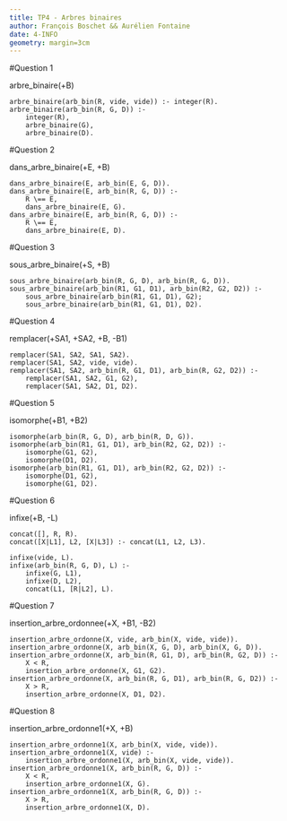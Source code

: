 ```yaml
---
title: TP4 - Arbres binaires
author: François Boschet && Aurélien Fontaine
date: 4-INFO
geometry: margin=3cm
---
```


#Question 1

arbre_binaire(+B)

~~~~ {#mycode .prolog .numberLines}
arbre_binaire(arb_bin(R, vide, vide)) :- integer(R).
arbre_binaire(arb_bin(R, G, D)) :-
    integer(R),
    arbre_binaire(G),
    arbre_binaire(D).
~~~~

#Question 2

dans_arbre_binaire(+E, +B)

~~~~ {#mycode .prolog .numberLines}
dans_arbre_binaire(E, arb_bin(E, G, D)).
dans_arbre_binaire(E, arb_bin(R, G, D)) :-
    R \== E,
    dans_arbre_binaire(E, G).
dans_arbre_binaire(E, arb_bin(R, G, D)) :-
    R \== E,
    dans_arbre_binaire(E, D).
~~~~

#Question 3

sous_arbre_binaire(+S, +B)

~~~~ {#mycode .prolog .numberLines}
sous_arbre_binaire(arb_bin(R, G, D), arb_bin(R, G, D)).
sous_arbre_binaire(arb_bin(R1, G1, D1), arb_bin(R2, G2, D2)) :-
    sous_arbre_binaire(arb_bin(R1, G1, D1), G2);
    sous_arbre_binaire(arb_bin(R1, G1, D1), D2).
~~~~

#Question 4

remplacer(+SA1, +SA2, +B, -B1)

~~~~ {#mycode .prolog .numberLines}
remplacer(SA1, SA2, SA1, SA2).
remplacer(SA1, SA2, vide, vide).
remplacer(SA1, SA2, arb_bin(R, G1, D1), arb_bin(R, G2, D2)) :-
    remplacer(SA1, SA2, G1, G2),
    remplacer(SA1, SA2, D1, D2).
~~~~

#Question 5

isomorphe(+B1, +B2)

~~~~ {#mycode .prolog .numberLines}
isomorphe(arb_bin(R, G, D), arb_bin(R, D, G)).
isomorphe(arb_bin(R1, G1, D1), arb_bin(R2, G2, D2)) :-
    isomorphe(G1, G2),
    isomorphe(D1, D2).
isomorphe(arb_bin(R1, G1, D1), arb_bin(R2, G2, D2)) :-
    isomorphe(D1, G2),
    isomorphe(G1, D2).
~~~~

#Question 6

infixe(+B, -L)

~~~~ {#mycode .prolog .numberLines}
concat([], R, R).
concat([X|L1], L2, [X|L3]) :- concat(L1, L2, L3).

infixe(vide, L).
infixe(arb_bin(R, G, D), L) :-
    infixe(G, L1),
    infixe(D, L2),
    concat(L1, [R|L2], L).
~~~~

#Question 7

insertion_arbre_ordonnee(+X, +B1, -B2)

~~~~ {#mycode .prolog .numberLines}
insertion_arbre_ordonne(X, vide, arb_bin(X, vide, vide)).
insertion_arbre_ordonne(X, arb_bin(X, G, D), arb_bin(X, G, D)).
insertion_arbre_ordonne(X, arb_bin(R, G1, D), arb_bin(R, G2, D)) :-
    X < R,
    insertion_arbre_ordonne(X, G1, G2).
insertion_arbre_ordonne(X, arb_bin(R, G, D1), arb_bin(R, G, D2)) :-
    X > R,
    insertion_arbre_ordonne(X, D1, D2).
~~~~

#Question 8

insertion_arbre_ordonne1(+X, +B)

~~~~ {#mycode .prolog .numberLines}
insertion_arbre_ordonne1(X, arb_bin(X, vide, vide)).
insertion_arbre_ordonne1(X, vide) :-
    insertion_arbre_ordonne1(X, arb_bin(X, vide, vide)).
insertion_arbre_ordonne1(X, arb_bin(R, G, D)) :-
    X < R,
    insertion_arbre_ordonne1(X, G).
insertion_arbre_ordonne1(X, arb_bin(R, G, D)) :-
    X > R,
    insertion_arbre_ordonne1(X, D).
~~~~
